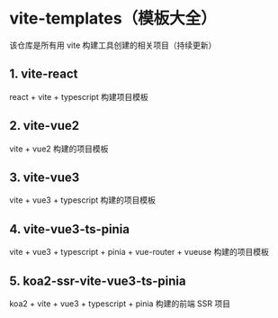 # vite-templates（模板大全）
  该仓库是所有用 vite 构建工具创建的相关项目（持续更新）


## 1. vite-react
  react + vite + typescript 构建项目模板

## 2. vite-vue2
  vite + vue2 构建的项目模板

## 3. vite-vue3
  vite + vue3 + typescript 构建的项目模板

## 4. vite-vue3-ts-pinia
  vite + vue3 + typescript + pinia + vue-router + vueuse 构建的项目模板

## 5. koa2-ssr-vite-vue3-ts-pinia
  koa2 + vite + vue3 + typescript + pinia 构建的前端 SSR 项目
